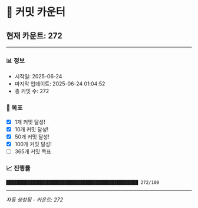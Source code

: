 # 🔢 커밋 카운터

## 현재 카운트: 272

---

### 📊 정보
- 시작일: 2025-06-24
- 마지막 업데이트: 2025-06-24 01:04:52
- 총 커밋 수: 272

### 🎯 목표
- [x] 1개 커밋 달성!
- [x] 10개 커밋 달성!
- [x] 50개 커밋 달성!
- [x] 100개 커밋 달성!
- [ ] 365개 커밋 목표

### 📈 진행률
```
██████████████████████████████████████████████████ 272/100
```

---
*자동 생성됨 - 카운트: 272*
